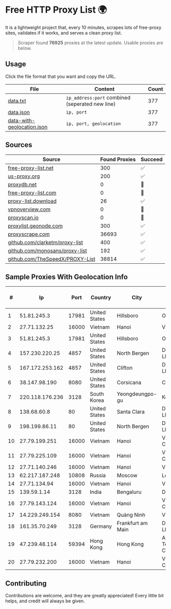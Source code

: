 
# Free HTTP Proxy List 🌍

It is a lightweight project that, every 10 minutes, scrapes lots of free-proxy sites, validates if it works, and serves a clean proxy list.


> Scraper found **76925** proxies at the latest update. Usable proxies are below.

## Usage

Click the file format that you want and copy the URL.


|File|Content|Count|
|----|-------|-----|
|[data.txt](https://raw.githubusercontent.com/themiralay/Proxy-List-World/master/data.txt)|`ip_address:port` combined (seperated new line)|377|
|[data.json](https://raw.githubusercontent.com/themiralay/Proxy-List-World/master/data.json)|`ip, port`|377|
|[data-with-geolocation.json](https://raw.githubusercontent.com/themiralay/Proxy-List-World/master/data-with-geolocation.json)|`ip, port, geolocation`|377|

## Sources

|Source|Found Proxies|Succeed|
|------|-------------|-------|
|[free-proxy-list.net](https://free-proxy-list.net)|300|✅|
|[us-proxy.org](https://www.us-proxy.org)|200|✅|
|[proxydb.net](http://proxydb.net)|0|🚫|
|[free-proxy-list.com](https://free-proxy-list.com/?page=&port=&type%5B%5D=http&type%5B%5D=https&up_time=0&search=Search)|0|🚫|
|[proxy-list.download](https://www.proxy-list.download/HTTP)|26|✅|
|[vpnoverview.com](https://vpnoverview.com/privacy/anonymous-browsing/free-proxy-servers)|0|🚫|
|[proxyscan.io](https://www.proxyscan.io)|0|🚫|
|[proxylist.geonode.com](https://proxylist.geonode.com/api/proxy-list?limit=300&page=1&sort_by=lastChecked&sort_type=desc&protocols=http,https)|300|✅|
|[proxyscrape.com](https://api.proxyscrape.com/v2/?request=displayproxies&protocol=http&timeout=10000&country=all&ssl=all&anonymity=all)|36693|✅|
|[github.com/clarketm/proxy-list](https://raw.githubusercontent.com/clarketm/proxy-list/master/proxy-list-raw.txt)|400|✅|
|[github.com/monosans/proxy-list](https://raw.githubusercontent.com/monosans/proxy-list/main/proxies/http.txt)|192|✅|
|[github.com/TheSpeedX/PROXY-List](https://raw.githubusercontent.com/TheSpeedX/PROXY-List/master/http.txt)|38814|✅|


## Sample Proxies With Geolocation Info

|#|Ip|Port|Country|City|Internet Service Provider|
|-|--|----|-------|----|-------------------------|
|1|51.81.245.3|17981|United States|Hillsboro|OVH SAS|
|2|27.71.132.25|16000|Vietnam|Hanoi|Viettel Group|
|3|51.81.245.3|17981|United States|Hillsboro|OVH SAS|
|4|157.230.220.25|4857|United States|North Bergen|DigitalOcean, LLC|
|5|167.172.253.162|4857|United States|Clifton|DigitalOcean, LLC|
|6|38.147.98.190|8080|United States|Corsicana|Corsicana ISD|
|7|220.118.176.236|3128|South Korea|Yeongdeungpo-gu|Korea Telecom|
|8|138.68.60.8|80|United States|Santa Clara|DigitalOcean, LLC|
|9|198.199.86.11|80|United States|North Bergen|DigitalOcean, LLC|
|10|27.79.199.251|16000|Vietnam|Hanoi|Viettel Corporation|
|11|27.79.225.109|16000|Vietnam|Hanoi|Viettel Corporation|
|12|27.71.140.246|16000|Vietnam|Hanoi|Viettel Group|
|13|62.217.187.248|10808|Russia|Moscow|Lovitel LLC|
|14|27.71.134.94|16000|Vietnam|Hanoi|Viettel Group|
|15|139.59.1.14|3128|India|Bengaluru|DIGITALOCEAN|
|16|27.79.143.124|16000|Vietnam|Hanoi|Viettel Corporation|
|17|14.229.249.154|8080|Vietnam|Quảng Ninh|VNPT|
|18|161.35.70.249|3128|Germany|Frankfurt am Main|DigitalOcean, LLC|
|19|47.239.48.114|59394|Hong Kong|Hong Kong|Alibaba (US) Technology Co., Ltd.|
|20|27.79.232.200|16000|Vietnam|Hanoi|Viettel Corporation|



## Contributing

Contributions are welcome, and they are greatly appreciated! Every
little bit helps, and credit will always be given.

